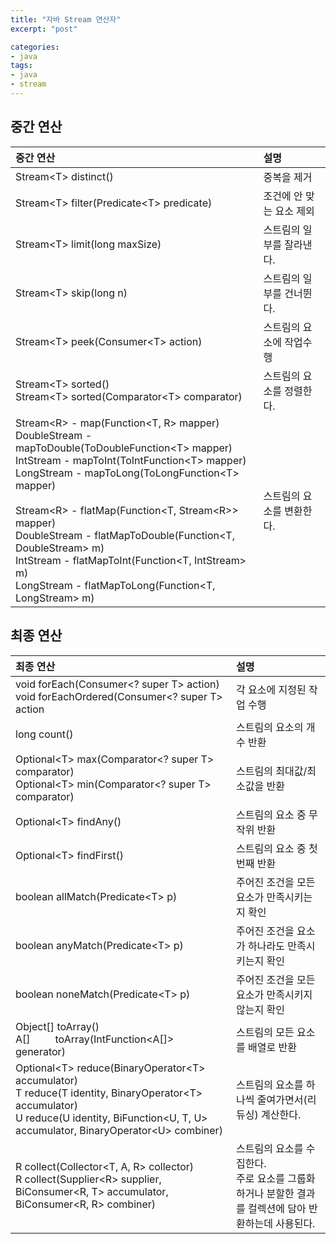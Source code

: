 ```yaml
---
title: "자바 Stream 연산자"
excerpt: "post"

categories:
- java
tags:
- java
- stream
---
```


## 중간 연산

|중간 연산|설명|
|:---|:---|
| Stream&lt;T&gt; distinct() | 중복을 제거
| Stream&lt;T&gt; filter(Predicate&lt;T&gt; predicate) | 조건에 안 맞는 요소 제외 |
| Stream&lt;T&gt; limit(long maxSize) | 스트림의 일부를 잘라낸다. |
| Stream&lt;T&gt; skip(long n) | 스트림의 일부를 건너뛴다. |
| Stream&lt;T&gt; peek(Consumer&lt;T&gt; action) | 스트림의 요소에 작업수행 |
| Stream&lt;T&gt; sorted()<br>Stream&lt;T&gt; sorted(Comparator&lt;T&gt; comparator) | 스트림의 요소를 정렬한다. |
| Stream&lt;R&gt; - map(Function&lt;T, R&gt; mapper)<br>DoubleStream - mapToDouble(ToDoubleFunction&lt;T&gt; mapper)<br>IntStream - mapToInt(ToIntFunction&lt;T&gt; mapper)<br>LongStream - mapToLong(ToLongFunction&lt;T&gt; mapper)<br><br>Stream&lt;R&gt; - flatMap(Function&lt;T, Stream&lt;R&gt;&gt; mapper)<br>DoubleStream - flatMapToDouble(Function&lt;T, DoubleStream&gt; m)<br>IntStream - flatMapToInt(Function&lt;T, IntStream&gt; m)<br>LongStream - flatMapToLong(Function&lt;T, LongStream&gt; m) | 스트림의 요소를 변환한다. |


## 최종 연산

| 최종 연산 | 설명 |
|:---|:---|
| void forEach(Consumer&lt;? super T&gt; action)<br>void forEachOrdered(Consumer&lt;? super T&gt; action | 각 요소에 지정된 작업 수행 |
| long count() | 스트림의 요소의 개수 반환 |
| Optional&lt;T&gt; max(Comparator&lt;? super T&gt; comparator)<br>Optional&lt;T&gt; min(Comparator&lt;? super T&gt; comparator) | 스트림의 최대값/최소값을 반환 |
| Optional&lt;T&gt; findAny() | 스트림의 요소 중 무작위 반환 |
| Optional&lt;T&gt; findFirst() | 스트림의 요소 중 첫 번째 반환 |
| boolean allMatch(Predicate&lt;T&gt; p) | 주어진 조건을 모든 요소가 만족시키는지 확인 |
| boolean anyMatch(Predicate&lt;T&gt; p) | 주어진 조건을 요소가 하나라도 만족시키는지 확인 |
| boolean noneMatch(Predicate&lt;T&gt; p) | 주어진 조건을 모든 요소가 만족시키지 않는지 확인 |
| Object[] toArray()<br>A[]&emsp;&emsp;&ensp;toArray(IntFunction&lt;A[]&gt; generator) | 스트림의 모든 요소를 배열로 반환 |
| Optional&lt;T&gt; reduce(BinaryOperator&lt;T&gt; accumulator)<br>T reduce(T identity, BinaryOperator&lt;T&gt; accumulator)<br>U reduce(U identity, BiFunction&lt;U, T, U&gt; accumulator, BinaryOperator&lt;U&gt; combiner) | 스트림의 요소를 하나씩 줄여가면서(리듀싱) 계산한다. |
| R collect(Collector&lt;T, A, R&gt; collector)<br>R collect(Supplier&lt;R&gt; supplier, BiConsumer&lt;R, T&gt; accumulator, BiConsumer&lt;R, R&gt; combiner) | 스트림의 요소를 수집한다.<br>주로 요소를 그룹화하거나 분할한 결과를 컬렉션에 담아 반환하는데 사용된다. |
